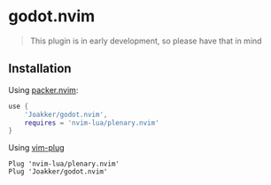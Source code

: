 # godot.nvim

> This plugin is in early development, so please have that in mind

## Installation

Using [packer.nvim](https://github.com/wbthomason/packer.nvim):

```lua
use {
    'Joakker/godot.nvim',
    requires = 'nvim-lua/plenary.nvim'
}
```

Using [vim-plug](https://github.com/junegunn/vim-plug)

```vimscript
Plug 'nvim-lua/plenary.nvim'
Plug 'Joakker/godot.nvim'
```

